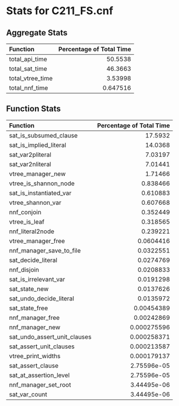 # Stats for C211_FS.cnf

## Aggregate Stats
| Function         |   Percentage of Total Time |
|:-----------------|---------------------------:|
| total_api_time   |                  50.5538   |
| total_sat_time   |                  46.3663   |
| total_vtree_time |                   3.53998  |
| total_nnf_time   |                   0.647516 |

## Function Stats
| Function                     |   Percentage of Total Time |
|:-----------------------------|---------------------------:|
| sat_is_subsumed_clause       |               17.5932      |
| sat_is_implied_literal       |               14.0368      |
| sat_var2pliteral             |                7.03197     |
| sat_var2nliteral             |                7.01441     |
| vtree_manager_new            |                1.71466     |
| vtree_is_shannon_node        |                0.838466    |
| sat_is_instantiated_var      |                0.610883    |
| vtree_shannon_var            |                0.607668    |
| nnf_conjoin                  |                0.352449    |
| vtree_is_leaf                |                0.318565    |
| nnf_literal2node             |                0.239221    |
| vtree_manager_free           |                0.0604416   |
| nnf_manager_save_to_file     |                0.0322551   |
| sat_decide_literal           |                0.0274769   |
| nnf_disjoin                  |                0.0208833   |
| sat_is_irrelevant_var        |                0.0191298   |
| sat_state_new                |                0.0137626   |
| sat_undo_decide_literal      |                0.0135972   |
| sat_state_free               |                0.00454389  |
| nnf_manager_free             |                0.00242869  |
| nnf_manager_new              |                0.000275596 |
| sat_undo_assert_unit_clauses |                0.000258371 |
| sat_assert_unit_clauses      |                0.000213587 |
| vtree_print_widths           |                0.000179137 |
| sat_assert_clause            |                2.75596e-05 |
| sat_at_assertion_level       |                2.75596e-05 |
| nnf_manager_set_root         |                3.44495e-06 |
| sat_var_count                |                3.44495e-06 |